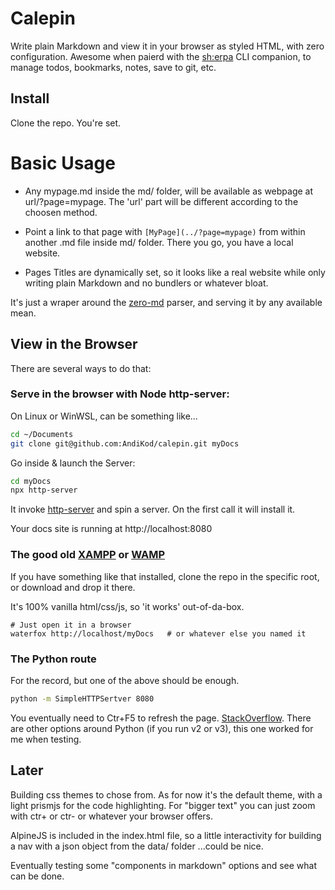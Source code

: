 # Calepin

Write plain Markdown and view it in your browser as styled HTML, with zero configuration. Awesome when paierd with the [sh:erpa](https://github.com/AndiKod/sherpa) CLI companion, to manage todos, bookmarks, notes, save to git, etc.

## Install

Clone the repo. You're set.


# Basic Usage

- Any mypage.md inside the md/ folder, will be available as webpage at url/?page=mypage. The 'url' part will be different according to the choosen method. 

- Point a link to that page with `[MyPage](../?page=mypage)` from within another .md file inside md/ folder. There you go, you have a local website.

- Pages Titles are dynamically set, so it looks like a real website while only writing plain Markdown and no bundlers or whatever bloat.

It's just a wraper around the [zero-md](https://zerodevx.github.io/zero-md/basic-usage) parser, and serving it by any available mean.


## View in the Browser

There are several ways to do that:

### Serve in the browser with Node http-server:

On Linux or WinWSL, can be something like...

```bash
cd ~/Documents
git clone git@github.com:AndiKod/calepin.git myDocs
```
Go inside & launch the Server:

```bash
cd myDocs
npx http-server 
```
It invoke [http-server](https://github.com/http-party/http-server) and spin a server. On the first call it will install it.

Your docs site is running at http://localhost:8080

### The good old [XAMPP](https://www.apachefriends.org/index.html) or [WAMP](https://www.wampserver.com/en/) 

If you have something like that installed, clone the repo in the specific root, or download and drop it there. 

It's 100% vanilla html/css/js, so 'it works' out-of-da-box. 

```
# Just open it in a browser
waterfox http://localhost/myDocs   # or whatever else you named it 
```

### The Python route  

For the record, but one of the above should be enough.

```bash
python -m SimpleHTTPSertver 8080

```
You eventually need to Ctr+F5 to refresh the page. [StackOverflow](https://stackoverflow.com/questions/12193803/invoke-python-simplehttpserver-from-command-line-with-no-cache-option). There are other options around Python (if you run v2 or v3), this one worked for me when testing.




## Later

Building css themes to chose from. As for now it's the default <zero-md> theme, with a light prismjs for the code highlighting. For "bigger text" you can just zoom with ctr+ or ctr- or whatever your browser offers.

AlpineJS is included in the index.html file, so a little interactivity for building a nav with a json object from the data/ folder ...could be nice.

Eventually testing some "components in markdown" options and see what can be done.





